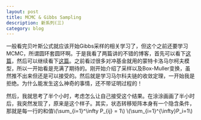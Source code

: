 ```yaml
---
layout: post
title: MCMC & Gibbs Sampling
description: 新系列(三)
category: blog
---
```


一般看完贝叶斯公式就应该开始Gibbs采样的相关学习了，但这个之前还要学习MCMC，所谓圆环套圆环啊。于是我看了两篇讲的不错的博客，首先可以看下[这篇](http://www.52nlp.cn/lda-math-mcmc-%E5%92%8C-gibbs-sampling1)，然后可以继续看下[这篇](http://www.cnblogs.com/xbinworld/p/4266146.html)。之前看过很多对冲基金就用的蒙特卡洛马尔柯夫模型，所以一开始看是充满了期待的。刚开始介绍了采样以及Box-Muller变换，虽然推不出来但还是可以接受的。然后就是学习马尔科夫链的收敛定理，一开始我是拒绝。为什么能发生这么神奇的事情，还不带证明过程的！

然后，我就思考了半个小时，考虑怎么让自己接受这个结果。在涂涂画画了半小时后，我突然发现了，原来是这个样子。其实，状态转移矩阵本身有一个隐含条件，那就是每一行的和值\\(\sum_{i=1}^\infty P_{ij} = 1\\)
\\(\sum_{i=1}^{\infty}P_i=1\\)



[LinChaohui]:    http://www.linchaohui.com  "LinChaohui"
